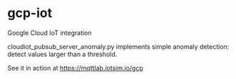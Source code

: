# gcp-iot
Google Cloud IoT integration

cloudiot_pubsub_server_anomaly.py implements simple anomaly detection: detect values larger than a threshold.

See it in action at https://mqttlab.iotsim.io/gcp
